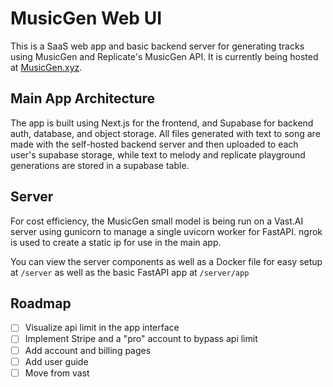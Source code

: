 # MusicGen Web UI

This is a SaaS web app and basic backend server for generating tracks using MusicGen and Replicate's MusicGen API. It is currently being hosted at [MusicGen.xyz](https://www.musicgen.xyz/).

## Main App Architecture

The app is built using Next.js for the frontend, and Supabase for backend auth, database, and object storage. All files generated with text to song are made with the self-hosted backend server and then uploaded to each user's supabase storage, while text to melody and replicate playground generations are stored in a supabase table.

## Server

For cost efficiency, the MusicGen small model is being run on a Vast.AI server using gunicorn to manage a single uvicorn worker for FastAPI. ngrok is used to create a static ip for use in the main app.

You can view the server components as well as a Docker file for easy setup at `/server` as well as the basic FastAPI app at `/server/app`

## Roadmap

- [ ] Visualize api limit in the app interface
- [ ] Implement Stripe and a "pro" account to bypass api limit
- [ ] Add account and billing pages
- [ ] Add user guide
- [ ] Move from vast
